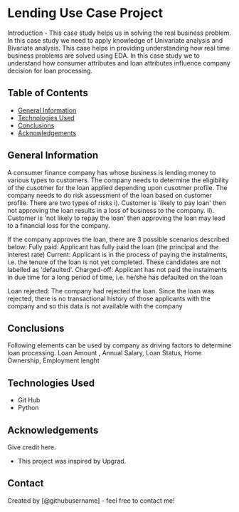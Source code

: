 # Lending Use Case Project
Introduction - This case study helps us in solving the real business problem. 
In this case study we need to apply knowledge of Univariate analysis and Bivariate analysis. 
This case helps in providing understanding how real time business problems are solved using EDA. 
In this case study we to understand how consumer attributes and loan attributes influence company decision for loan processing. 


## Table of Contents
* [General Information](#General-Information)
* [Technologies Used](#technologies-used)
* [Conclusions](#conclusions)
* [Acknowledgements](#acknowledgements)

<!-- You can include any other section that is pertinent to your problem -->

## General Information
A consumer finance company has whose business is lending money to various types to customers. 
The company needs to determine the eligibility of the cusotmer for the loan applied depending upon cusotmer profile. 
The company needs to do risk assessment of the loan based on customer profile.
There are two types of risks 
i). Customer is 'likely to pay loan' then not approving the loan results in a loss of business to the company.
ii). Customer is 'not likely to repay the loan' then approving the loan may lead to a financial loss for the company. 

If the company approves the loan, there are 3 possible scenarios described below:
Fully paid: Applicant has fully paid the loan (the principal and the interest rate)
Current: Applicant is in the process of paying the instalments, i.e. the tenure of the loan is not yet completed. These candidates are not labelled as 'defaulted'.
Charged-off: Applicant has not paid the instalments in due time for a long period of time, i.e. he/she has defaulted on the loan 

Loan rejected: The company had rejected the loan. Since the loan was rejected, there is no transactional history of those applicants with the company and so this data is not available with the company

## Conclusions
Following elements can be used by company as driving factors to determine loan processing. 
Loan Amount , Annual Salary, Loan Status, Home Ownership, Employment lenght

## Technologies Used
- Git Hub
- Python

<!-- As the libraries versions keep on changing, it is recommended to mention the version of library used in this project -->

## Acknowledgements
Give credit here.
- This project was inspired by Upgrad. 



## Contact
Created by [@githubusername] - feel free to contact me!


<!-- Optional -->
<!-- ## License -->
<!-- This project is open source and available under the [... License](). -->

<!-- You don't have to include all sections - just the one's relevant to your project -->
